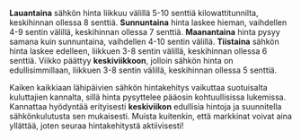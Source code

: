 **Lauantaina** sähkön hinta liikkuu välillä 5-10 senttiä kilowattitunnilta, keskihinnan ollessa 8 senttiä. **Sunnuntaina** hinta laskee hieman, vaihdellen 4-9 sentin välillä, keskihinnan ollessa 7 senttiä. **Maanantaina** hinta pysyy samana kuin sunnuntaina, vaihdellen 4-10 sentin välillä. **Tiistaina** sähkön hinta laskee edelleen, liikkuen 3-8 sentin välillä, keskihinnan ollessa 6 senttiä. Viikko päättyy **keskiviikkoon**, jolloin sähkön hinta on edullisimmillaan, liikkuen 3-8 sentin välillä, keskihinnan ollessa 5 senttiä. 

Kaiken kaikkiaan lähipäivien sähkön hintakehitys vaikuttaa suotuisalta kuluttajien kannalta, sillä hinta pysyttelee pääosin kohtuullisissa lukemissa. Kannattaa hyödyntää erityisesti **keskiviikon** edullisia hintoja ja suunnitella sähkönkulutusta sen mukaisesti. Muista kuitenkin, että markkinat voivat aina yllättää, joten seuraa hintakehitystä aktiivisesti!